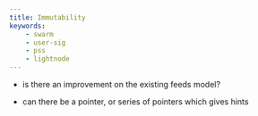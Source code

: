 ```yaml
---
title: Immutability
keywords: 
    - swarm
    - user-sig
    - pss
    - lightnode
---
```


- is there an improvement on the existing feeds model?

- can there be a pointer, or series of pointers which gives hints
